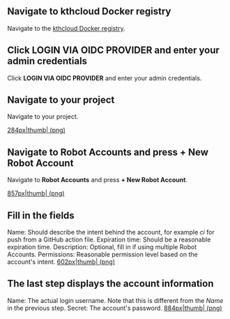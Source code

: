 ## Navigate to kthcloud Docker registry

Navigate to the [kthcloud Docker
registry](https://registry.cloud.cbh.kth.se).

## Click LOGIN VIA OIDC PROVIDER and enter your admin credentials

Click **LOGIN VIA OIDC PROVIDER** and enter your admin credentials.

## Navigate to your project

Navigate to your project.

[284px|thumb| (png)](/File:harbor-click-project.png "wikilink")

## Navigate to Robot Accounts and press + New Robot Account

Navigate to **Robot Accounts** and press **+ New Robot Account**.

[857px|thumb| (png)](/File:harbor-add-robot-account.png "wikilink")

## Fill in the fields

Name: Should describe the intent behind the account, for example *ci*
for push from a GitHub action file. Expiration time: Should be a
reasonable expiration time. Description: Optional, fill in if using
multiple Robot Accounts. Permissions: Reasonable permission level based
on the account's intent. [602px|thumb|
(png)](/File:harbor-create-robot-account-form.png "wikilink")

## The last step displays the account information

Name: The actual login username. Note that this is different from the
*Name* in the previous step. Secret: The account's password.
[884px|thumb| (png)](/File:harbor-view-secret.png "wikilink")